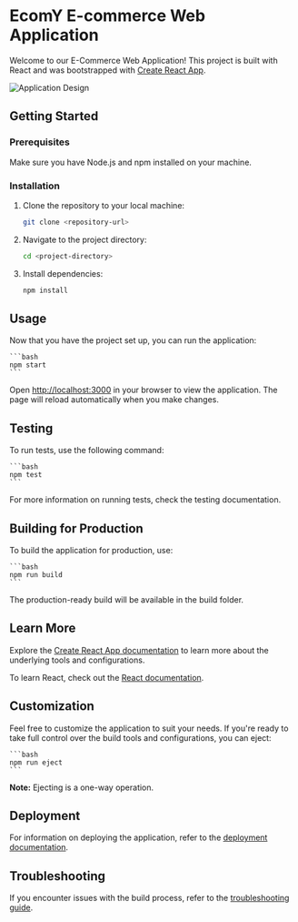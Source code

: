 # EcomY E-commerce Web Application

Welcome to our E-Commerce Web Application! This project is built with React and was bootstrapped with [Create React App](https://github.com/facebook/create-react-app).

![Application Design](./frontend/src/assets/images/brand/ecomy.png)


## Getting Started

### Prerequisites

Make sure you have Node.js and npm installed on your machine.

### Installation

1. Clone the repository to your local machine:

    ```bash
    git clone <repository-url>
    ```

2. Navigate to the project directory:

    ```bash
    cd <project-directory>
    ```

3. Install dependencies:

    ```bash
    npm install
    ```

## Usage

Now that you have the project set up, you can run the application:

    ```bash
    npm start
    ```

Open [http://localhost:3000](http://localhost:3000) in your browser to view the application. The page will reload automatically when you make changes.

## Testing

To run tests, use the following command:

    ```bash
    npm test
    ```

For more information on running tests, check the testing documentation.

## Building for Production

To build the application for production, use:

    ```bash
    npm run build
    ```

The production-ready build will be available in the build folder.

## Learn More

Explore the [Create React App documentation](https://facebook.github.io/create-react-app/docs/getting-started) to learn more about the underlying tools and configurations.

To learn React, check out the [React documentation](https://reactjs.org/).

## Customization

Feel free to customize the application to suit your needs. If you're ready to take full control over the build tools and configurations, you can eject:

    ```bash
    npm run eject
    ```

**Note:** Ejecting is a one-way operation.

## Deployment

For information on deploying the application, refer to the [deployment documentation](https://facebook.github.io/create-react-app/docs/deployment).

## Troubleshooting

If you encounter issues with the build process, refer to the [troubleshooting guide](https://facebook.github.io/create-react-app/docs/troubleshooting#npm-run-build-fails-to-minify).
